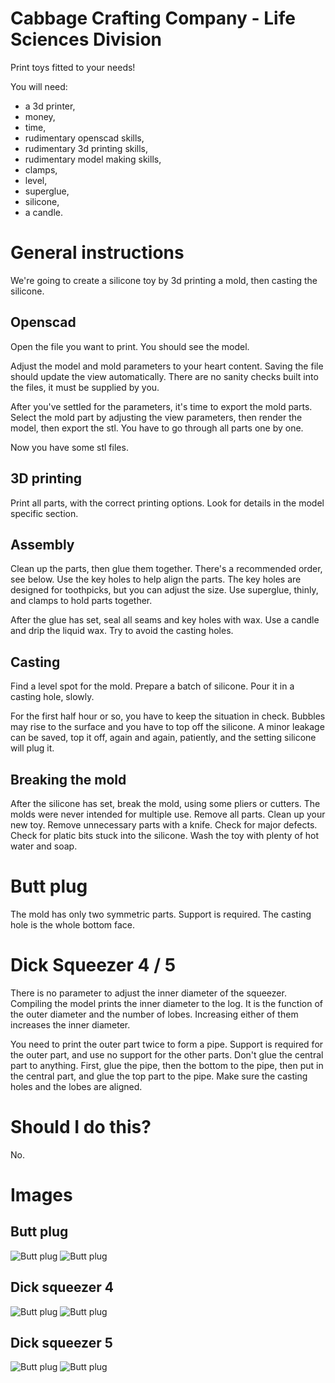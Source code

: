 # Cabbage Crafting Company - Life Sciences Division

Print toys fitted to your needs!

You will need:
 - a 3d printer,
 - money,
 - time,
 - rudimentary openscad skills,
 - rudimentary 3d printing skills,
 - rudimentary model making skills,
 - clamps,
 - level,
 - superglue,
 - silicone,
 - a candle.

# General instructions

We're going to create a silicone toy by 3d printing a mold, then casting the silicone.

## Openscad

Open the file you want to print. You should see the model.

Adjust the model and mold parameters to your heart content.
Saving the file should update the view automatically.
There are no sanity checks built into the files, it must be supplied by you.

After you've settled for the parameters, it's time to export the mold parts.
Select the mold part by adjusting the view parameters, then render the model, then export the stl.
You have to go through all parts one by one.

Now you have some stl files.

## 3D printing

Print all parts, with the correct printing options. Look for details in the model specific section.

## Assembly

Clean up the parts, then glue them together.
There's a recommended order, see below.
Use the key holes to help align the parts.
The key holes are designed for toothpicks, but you can adjust the size.
Use superglue, thinly, and clamps to hold parts together.

After the glue has set, seal all seams and key holes with wax.
Use a candle and drip the liquid wax.
Try to avoid the casting holes.

## Casting

Find a level spot for the mold.
Prepare a batch of silicone.
Pour it in a casting hole, slowly.

For the first half hour or so, you have to keep the situation in check.
Bubbles may rise to the surface and you have to top off the silicone.
A minor leakage can be saved, top it off, again and again, patiently, and the setting silicone will plug it.

## Breaking the mold

After the silicone has set, break the mold, using some pliers or cutters.
The molds were never intended for multiple use.
Remove all parts.
Clean up your new toy.
Remove unnecessary parts with a knife.
Check for major defects.
Check for platic bits stuck into the silicone.
Wash the toy with plenty of hot water and soap.

# Butt plug

The mold has only two symmetric parts.
Support is required.
The casting hole is the whole bottom face.

# Dick Squeezer 4 / 5

There is no parameter to adjust the inner diameter of the squeezer.
Compiling the model prints the inner diameter to the log.
It is the function of the outer diameter and the number of lobes.
Increasing either of them increases the inner diameter.

You need to print the outer part twice to form a pipe.
Support is required for the outer part, and use no support for the other parts.
Don't glue the central part to anything.
First, glue the pipe, then the bottom to the pipe, then put in the central part, and glue the top part to the pipe.
Make sure the casting holes and the lobes are aligned.

# Should I do this?

No.

# Images

## Butt plug

![Butt plug](/images/butt-plug.png)
![Butt plug](/images/butt-plug-mold.png)

## Dick squeezer 4

![Butt plug](/images/dick-squeezer-4-cross-section.png)
![Butt plug](/images/dick-squeezer-4-mold-cross-section.png)

## Dick squeezer 5

![Butt plug](/images/dick-squeezer-5-cross-section.png)
![Butt plug](/images/dick-squeezer-5-mold-cross-section.png)
